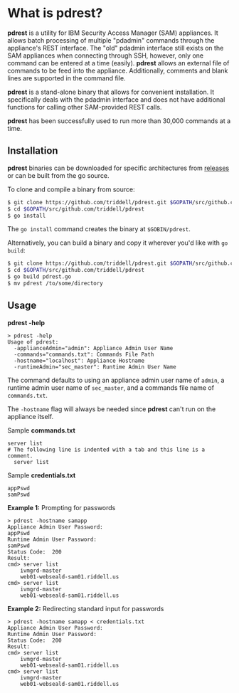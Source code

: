 # What is pdrest?

__pdrest__ is a utility for IBM Security Access Manager (SAM) appliances. It allows batch processing of multiple "pdadmin" commands through the appliance's REST interface. The "old" pdadmin interface still exists on the SAM appliances when connecting through SSH, however, only one command can be entered at a time (easily). __pdrest__ allows an external file of commands to be feed into the appliance. Additionally, comments and blank lines are supported in the command file.

__pdrest__ is a stand-alone binary that allows for convenient installation. It specifically deals with the pdadmin interface and does not have additional functions for calling other SAM-provided REST calls.

__pdrest__ has been successfully used to run more than 30,000 commands at a time.

Installation
------------

__pdrest__ binaries can be downloaded for specific architectures from  [releases](https://github.com/triddell/pdrest/releases) or can be built from the go source.

To clone and compile a binary from source:

```bash
$ git clone https://github.com/triddell/pdrest.git $GOPATH/src/github.com/triddell/pdrest
$ cd $GOPATH/src/github.com/triddell/pdrest
$ go install
```

The `go install` command creates the binary at `$GOBIN/pdrest`.

Alternatively, you can build a binary and copy it wherever you'd like with `go build`:

```bash
$ git clone https://github.com/triddell/pdrest.git $GOPATH/src/github.com/triddell/pdrest
$ cd $GOPATH/src/github.com/triddell/pdrest
$ go build pdrest.go
$ mv pdrest /to/some/directory
```

Usage
-----
__pdrest -help__

```
> pdrest -help
Usage of pdrest:
  -applianceAdmin="admin": Appliance Admin User Name
  -commands="commands.txt": Commands File Path
  -hostname="localhost": Appliance Hostname
  -runtimeAdmin="sec_master": Runtime Admin User Name
```

The command defaults to using an appliance admin user name of `admin`, a runtime admin user name of `sec_master`, and a commands file name of `commands.txt`.

The `-hostname` flag will always be needed since __pdrest__ can't run on the appliance itself.

Sample __commands.txt__

```
server list
# The following line is indented with a tab and this line is a comment.
  server list
```

Sample __credentials.txt__

```
appPswd
samPswd
```

__Example 1:__ Prompting for passwords

```
> pdrest -hostname samapp
Appliance Admin User Password:
appPswd
Runtime Admin User Password:
samPswd
Status Code:  200
Result:
cmd> server list
    ivmgrd-master
    web01-webseald-sam01.riddell.us
cmd> server list
    ivmgrd-master
    web01-webseald-sam01.riddell.us
```

__Example 2:__ Redirecting standard input for passwords

```
> pdrest -hostname samapp < credentials.txt
Appliance Admin User Password:
Runtime Admin User Password:
Status Code:  200
Result:
cmd> server list
    ivmgrd-master
    web01-webseald-sam01.riddell.us
cmd> server list
    ivmgrd-master
    web01-webseald-sam01.riddell.us
```
